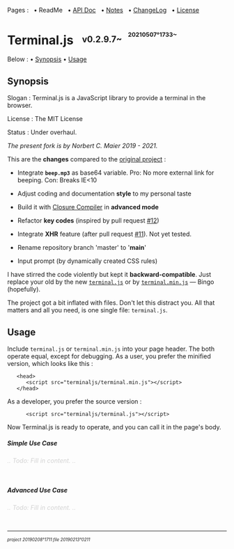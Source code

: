 ﻿Pages : &nbsp;
 • ReadMe &nbsp;
 • [API Doc](./docs/apidoc.md) &nbsp;
 • [Notes](./docs/notes.md) &nbsp;
 • [ChangeLog](./docs/changelog.md) &nbsp;
 • [License](./docs/license.md)

# Terminal.js &nbsp; <sup><sub>v0.2.9.7~ &nbsp; <sup><sup>20210507°1733~</sup></sup></sub></sup>

Below :
 • [Synopsis](#synopsis)
 • [Usage](#usage)

<a name="synopsis"></a>
## Synopsis

Slogan : Terminal.js is a JavaScript library to provide a terminal in the browser.

License : The MIT License

Status : Under overhaul.

_The present fork is by Norbert C. Maier 2019 - 2021._

This are the **changes** compared to the
 [original project](https://github.com/eosterberg/terminaljs) :

- Integrate **`beep.mp3`** as base64 variable.
   Pro: No more external link for beeping.
   Con: Breaks IE<10

- Adjust coding and documentation **style** to my personal taste

- Build it with [Closure Compiler](https://developers.google.com/closure/compiler/) in **advanced mode**

- Refactor **key codes** (inspired by pull request [#12](https://github.com/eosterberg/terminaljs/pull/12))

- Integrate **XHR** feature (after pull request [#11](https://github.com/eosterberg/terminaljs/pull/11)).
  Not yet tested.

- Rename repository branch 'master' to '**main**'

- Input prompt (by dynamically created CSS rules)

I have stirred the code violently but kept it **backward-compatible**.
 Just replace your old by the new [`terminal.js`](./terminal.js)
 or by [`terminal.min.js`](./terminal.min.js) — Bingo (hopefully).

The project got a bit inflated with files. Don't let this distract you.
 All that matters and all you need, is one single file: `terminal.js`.

<a name="usage"></a>
## Usage

Include `terminal.js` or `terminal.min.js` into your page header.
The both operate equal, except for debugging.
As a user, you prefer the minified version, which looks like this&nbsp;:

```
   <head>
      <script src="terminaljs/terminal.min.js"></script>
   </head>
```

As a developer, you prefer the source version :

```
      <script src="terminaljs/terminal.js"></script>
```

Now Terminal.js is ready to operate, and you can call it in the page's body.

<a name="usage_simple"></a>
##### Simple Use Case

*<span style="color:LightGray;">.. Todo: Fill in content. ..</span>*

&nbsp;

<a name="usage_advanced"></a>
##### Advanced Use Case

*<span style="color:LightGray;">.. Todo: Fill in content. ..</span>*

&nbsp;

---

<sup><sub>*project 20190208°1711 file 20190213°0211*</sub></sup>

